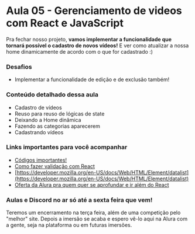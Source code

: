 # Aula 05 - Gerenciamento de videos com React e JavaScript

Pra fechar nosso projeto, **vamos implementar a funcionalidade que tornará possível o cadastro de novos vídeos!**
E ver como atualizar a nossa home dinamicamente de acordo com o que for cadastrado :)

### Desafios

- Implementar a funcionalidade de edição e de exclusão também!

### Conteúdo detalhado dessa aula

- Cadastro de vídeos
- Reuso para reuso de lógicas de state
- Deixando a Home dinâmica
- Fazendo as categorias aparecerem
- Cadastrando vídeos

### Links importantes para você acompanhar

- [Códigos importantes!](https://gist.github.com/omariosouto/710e1627703647c311d511f07a5aa611)
- [Como fazer validação com React](https://youtu.be/-nYNd6EuZHU)
- [https://developer.mozilla.org/en-US/docs/Web/HTML/Element/datalist](https://developer.mozilla.org/en-US/docs/Web/HTML/Element/datalist)
- [Oferta da Alura pra quem quer se aprofundar e ir além do React](https://www.alura.com.br/imersao-react/oferta-com-depoimentos)

### Aulas e Discord no ar só até a sexta feira que vem!

Teremos um encerramento na terça feira, além de uma competição pelo "melhor" site. Depois a imersão se acaba e espero vê-lo aqui na Alura com a gente, seja na plataforma ou em futuras imersões.